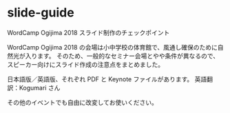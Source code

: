 # slide-guide
WordCamp Ogijima 2018 スライド制作のチェックポイント

WordCamp Ogijima 2018 の会場は小中学校の体育館で、風通し確保のために自然光が入ります。
そのため、一般的なセミナー会場とやや条件が異なるので、スピーカー向けにスライド作成の注意点をまとめました。

日本語版／英語版、それぞれ PDF と Keynote ファイルがあります。
英語翻訳：Kogumari さん

その他のイベントでも自由に改変してお使いください。
